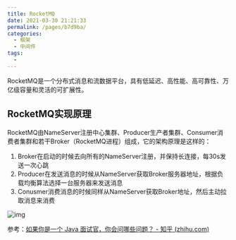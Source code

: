 ```yaml
---
title: RocketMQ
date: 2021-03-30 21:21:33
permalink: /pages/b7d9ba/
categories:
  - 框架
  - 中间件
tags:
  - 
---
```

RocketMQ是一个分布式消息和流数据平台，具有低延迟、高性能、高可靠性、万亿级容量和灵活的可扩展性。

## RocketMQ实现原理

RocketMQ由NameServer注册中心集群、Producer生产者集群、Consumer消费者集群和若干Broker（RocketMQ进程）组成，它的架构原理是这样的：

1. Broker在启动的时候去向所有的NameServer注册，并保持长连接，每30s发送一次心跳
2. Producer在发送消息的时候从NameServer获取Broker服务器地址，根据负载均衡算法选择一台服务器来发送消息
3. Conusmer消费消息的时候同样从NameServer获取Broker地址，然后主动拉取消息来消费

![img](https://img.xiaoyou66.com/2021/03/30/dacaacd19c98b.jpg)



参考：[如果你是一个 Java 面试官，你会问哪些问题？ - 知乎 (zhihu.com)](https://www.zhihu.com/question/443280657/answer/1785592611)